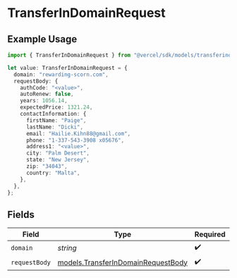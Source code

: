 # TransferInDomainRequest

## Example Usage

```typescript
import { TransferInDomainRequest } from "@vercel/sdk/models/transferindomainop.js";

let value: TransferInDomainRequest = {
  domain: "rewarding-scorn.com",
  requestBody: {
    authCode: "<value>",
    autoRenew: false,
    years: 1056.14,
    expectedPrice: 1321.24,
    contactInformation: {
      firstName: "Paige",
      lastName: "Dicki",
      email: "Hailie.Kihn88@gmail.com",
      phone: "1-337-543-3908 x05676",
      address1: "<value>",
      city: "Palm Desert",
      state: "New Jersey",
      zip: "34043",
      country: "Malta",
    },
  },
};
```

## Fields

| Field                                                                          | Type                                                                           | Required                                                                       | Description                                                                    |
| ------------------------------------------------------------------------------ | ------------------------------------------------------------------------------ | ------------------------------------------------------------------------------ | ------------------------------------------------------------------------------ |
| `domain`                                                                       | *string*                                                                       | :heavy_check_mark:                                                             | N/A                                                                            |
| `requestBody`                                                                  | [models.TransferInDomainRequestBody](../models/transferindomainrequestbody.md) | :heavy_check_mark:                                                             | N/A                                                                            |